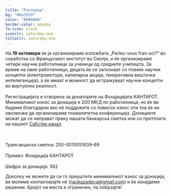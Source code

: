 ```yaml
---
title: "Распоред"
bg: "#8a3939"
color: "#000000"
border-color: monday
fa-icon: clock
iconclr: saturday-one
titleclr: saturday-one
---
```


<div class="info-box">
  <p>
На <b>19 октомври</b> ќе ја организираме изложбата „Parlez-vous fran-sci?“ во соработка со Францускиот институт во Скопје, и ќе организираме четири научни работилници за ученици од средните училишта. За време на овие работилници, децата ќе се запознаат со повеќе научни концепти (електромотори, капиларна акција, генеративна вештачка интелигенција), a ќе имаат и можност да истражуваат научни концепти во виртуелна реалност. <br><br> Регистрацијата е отворена за донаторите на Фондацијата КАНТАРОТ. Минималниот износ за донација е 200 МКД по работилница, но ќе ви бидеме благодарни ако нѐ поддржите со повисок износ оти тоа ќе ни овозможи да организираме поквалитетна конференција. Донациите можат да се направат преку нашата банкарска сметка или со претплата на нашиот <a href="https://qantarot.substack.com/p/koj-donira">Сабстек канал</a>. 

<br><br>
Трансакциска сметка: 250-0010051639-69
<br><br>
Примач: Фондација КАНТАРОТ
<br><br>
Шифра за донација: 562
</p>

<p>
Доколку не можете да си го приуштите минималниот износ за донација, ве молиме контактирајте нѐ (<a href="mailto:naukazadeca@gmail.com">naukazadeca@gmail.com</a>) и ќе изнајдеме решение. Бројот на места е ограничен, па побрзајте!
  </p>
</div>